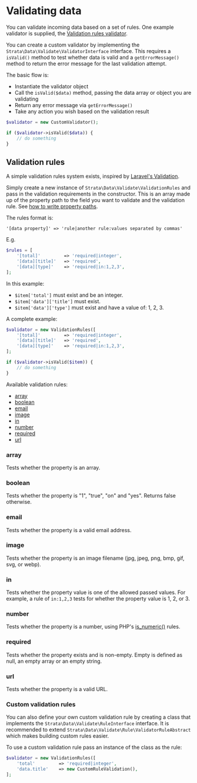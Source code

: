 # Validating data

You can validate incoming data based on a set of rules. One example validator is supplied, the [Validation rules validator](#validation-rules). 

You can create a custom validator by implementing the `Strata\Data\Validate\ValidatorInterface` interface. This requires
a `isValid()` method to test whether data is valid and a `getErrorMessage()` method to return the error message 
for the last validation attempt.

The basic flow is:

* Instantiate the validator object
* Call the `isValid($data)` method, passing the data array or object you are validating
* Return any error message via `getErrorMessage()`  
* Take any action you wish based on the validation result

```php
$validator = new CustomValidator();

if ($validator->isValid($data)) {
    // do something
}
```

## Validation rules

A simple validation rules system exists, inspired by [Laravel's Validation](https://laravel.com/docs/validation).

Simply create a new instance of `Strata\Data\Validate\ValidationRules` and pass in the validation requirements in the 
constructor. This is an array made up of the property path to the field you want to validate and the validation rule.
See [how to write property paths](property-paths.md).

The rules format is:

```
'[data property]' => 'rule|another rule:values separated by commas'
```

E.g.
```php
$rules = [
    '[total]'         => 'required|integer', 
    '[data][title]'   => 'required',
    '[data][type]'    => 'required|in:1,2,3',
];
```

In this example:
* `$item['total']` must exist and be an integer.
* `$item['data']['title']` must exist.
* `$item['data']['type']` must exist and have a value of: 1, 2, 3.

A complete example:

```php
$validator = new ValidationRules([
    '[total]'         => 'required|integer', 
    '[data][title]'   => 'required',
    '[data][type]'    => 'required|in:1,2,3',
];

if ($validator->isValid($item)) {
    // do something
}
```

Available validation rules:
* [array](#array)
* [boolean](#boolean)
* [email](#email)
* [image](#image)
* [in](#in)
* [number](#number)
* [required](#required)
* [url](#url)

### array

Tests whether the property is an array.

### boolean

Tests whether the property is "1", "true", "on" and "yes". Returns false otherwise.

### email

Tests whether the property is a valid email address.

### image

Tests whether the property is an image filename (jpg, jpeg, png, bmp, gif, svg, or webp). 

### in

Tests whether the property value is one of the allowed passed values. For example, a rule of `in:1,2,3` tests for whether 
the property value is 1, 2, or 3. 

### number

Tests whether the property is a number, using PHP's [is_numeric()](https://www.php.net/is-numeric) rules.

### required

Tests whether the property exists and is non-empty. Empty is defined as null, an empty array or an empty string. 

### url

Tests whether the property is a valid URL.

### Custom validation rules

You can also define your own custom validation rule by creating a class that implements the `Strata\Data\Validate\RuleInterface`
interface. It is recommended to extend `Strata\Data\Validate\Rule\ValidatorRuleAbstract` which makes building custom rules easier.

To use a custom validation rule pass an instance of the class as the rule:  

```php
$validator = new ValidationRules([
    'total'         => 'required|integer',
    'data.title'    => new CustomRuleValidation(),
];
```